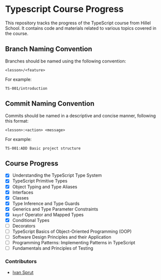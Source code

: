 # Typescript Course Progress

This repository tracks the progress of the TypeScript course from Hillel School. It contains code and materials related to various topics covered in the course.

## Branch Naming Convention

Branches should be named using the following convention:
```
<lesson>/<feature>
```
For example:
```
TS-001/introduction
```
## Commit Naming Convention

Commits should be named in a descriptive and concise manner, following this format:
```
<lesson>:<action> <message>
```
For example:
```
TS-001:ADD Basic project structure
```

## Course Progress

- [X] Understanding the TypeScript Type System
- [X] TypeScript Primitive Types
- [X] Object Typing and Type Aliases
- [X] Interfaces
- [X] Classes
- [X] Type Inference and Type Guards
- [X] Generics and Type Parameter Constraints
- [X] `keyof` Operator and Mapped Types
- [X] Conditional Types
- [ ] Decorators
- [ ] TypeScript Basics of Object-Oriented Programming (OOP)
- [ ] Software Design Principles and their Application
- [ ] Programming Patterns: Implementing Patterns in TypeScript
- [ ] Fundamentals and Principles of Testing

### Contributors

- [Ivan Sprut](https://github.com/isprutfromua)
